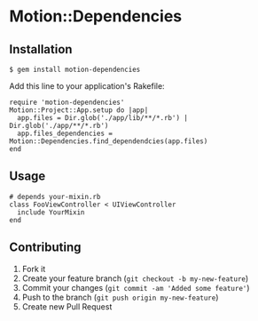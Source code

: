 # Motion::Dependencies



## Installation

    $ gem install motion-dependencies

Add this line to your application's Rakefile:

    require 'motion-dependencies'
    Motion::Project::App.setup do |app|
      app.files = Dir.glob('./app/lib/**/*.rb') | Dir.glob('./app/**/*.rb') 
      app.files_dependencies = Motion::Dependencies.find_dependendcies(app.files)
    end


## Usage
    
    # depends your-mixin.rb
    class FooViewController < UIViewController
      include YourMixin
    end

## Contributing

1. Fork it
2. Create your feature branch (`git checkout -b my-new-feature`)
3. Commit your changes (`git commit -am 'Added some feature'`)
4. Push to the branch (`git push origin my-new-feature`)
5. Create new Pull Request
